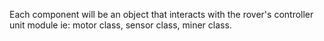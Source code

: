 
Each component will be an object that interacts with the rover's controller unit module ie:
motor class, sensor class, miner class.
